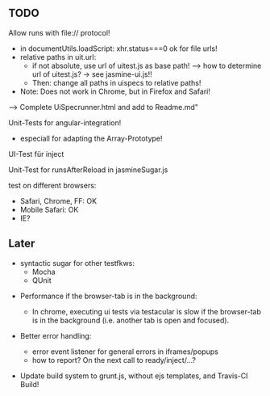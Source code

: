 TODO
----
Allow runs with file:// protocol!
- in documentUtils.loadScript: xhr.status===0 ok for file urls!
- relative paths in uit.url:
  * if not absolute, use url of uitest.js as base path!
    --> how to determine url of uitest.js? -> see jasmine-ui.js!!
  * Then: change all paths in uispecs to relative paths!
- Note: Does not work in Chrome, but in Firefox and Safari!

--> Complete UiSpecrunner.html and add to Readme.md"

Unit-Tests for angular-integration!
* especiall for adapting the Array-Prototype!

UI-Test für inject

Unit-Test for runsAfterReload in jasmineSugar.js

test on different browsers:
  * Safari, Chrome, FF: OK
  * Mobile Safari: OK
  * IE?

Later
---------
- syntactic sugar for other testfkws:
  * Mocha
  * QUnit

* Performance if the browser-tab is in the background:
  - In chrome, executing ui tests via testacular is slow if
    the browser-tab is in the background (i.e. another tab is open and focused).

* Better error handling:
  - error event listener for general errors in iframes/popups
  - how to report? On the next call to ready/inject/...?

- Update build system to grunt.js, without ejs templates,
  and Travis-CI Build!
